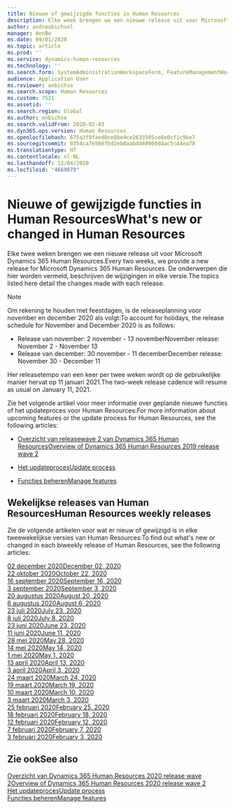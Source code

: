 ```yaml
---
title: Nieuwe of gewijzigde functies in Human Resources
description: Elke week brengen we een nieuwe release uit voor Microsoft Dynamics 365 Human Resources. De onderwerpen die hier worden vermeld, beschrijven de wijzigingen die elke week worden aangebracht.
author: andreabichsel
manager: AnnBe
ms.date: 09/01/2020
ms.topic: article
ms.prod: ''
ms.service: dynamics-human-resources
ms.technology: ''
ms.search.form: SystemAdministrationWorkspaceForm, FeatureManagementWorkspace
audience: Application User
ms.reviewer: anbichse
ms.search.scope: Human Resources
ms.custom: 7521
ms.assetid: ''
ms.search.region: Global
ms.author: anbichse
ms.search.validFrom: 2020-02-03
ms.dyn365.ops.version: Human Resources
ms.openlocfilehash: 675a3f0faed0ce8be4ce2633585ce8e0cf1c9be7
ms.sourcegitcommit: 0354ca7e566fbd2eb0aabdd40000d4ac5c44ea78
ms.translationtype: HT
ms.contentlocale: nl-NL
ms.lasthandoff: 12/04/2020
ms.locfileid: "4669079"
---
```

# <a name="whats-new-or-changed-in-human-resources"></a><span data-ttu-id="d728e-104">Nieuwe of gewijzigde functies in Human Resources</span><span class="sxs-lookup"><span data-stu-id="d728e-104">What's new or changed in Human Resources</span></span>

<span data-ttu-id="d728e-105">Elke twee weken brengen we een nieuwe release uit voor Microsoft Dynamics 365 Human Resources.</span><span class="sxs-lookup"><span data-stu-id="d728e-105">Every two weeks, we provide a new release for Microsoft Dynamics 365 Human Resources.</span></span> <span data-ttu-id="d728e-106">De onderwerpen die hier worden vermeld, beschrijven de wijzigingen in elke versie.</span><span class="sxs-lookup"><span data-stu-id="d728e-106">The topics listed here detail the changes made with each release.</span></span>

>[!NOTE]
><span data-ttu-id="d728e-107">Om rekening te houden met feestdagen, is de releaseplanning voor november en december 2020 als volgt:</span><span class="sxs-lookup"><span data-stu-id="d728e-107">To account for holidays, the release schedule for November and December 2020 is as follows:</span></span>
>
>- <span data-ttu-id="d728e-108">Release van november: 2 november - 13 november</span><span class="sxs-lookup"><span data-stu-id="d728e-108">November release: November 2 - November 13</span></span>
>- <span data-ttu-id="d728e-109">Release van december: 30 november - 11 december</span><span class="sxs-lookup"><span data-stu-id="d728e-109">December release: November 30 - December 11</span></span>
> 
><span data-ttu-id="d728e-110">Her releasetempo van een keer per twee weken wordt op de gebruikelijke manier hervat op 11 januari 2021.</span><span class="sxs-lookup"><span data-stu-id="d728e-110">The two-week release cadence will resume as usual on January 11, 2021.</span></span>

<span data-ttu-id="d728e-111">Zie het volgende artikel voor meer informatie over geplande nieuwe functies of het updateproces voor Human Resources:</span><span class="sxs-lookup"><span data-stu-id="d728e-111">For more information about upcoming features or the update process for Human Resources, see the following articles:</span></span> 

- [<span data-ttu-id="d728e-112">Overzicht van releasewave 2 van Dynamics 365 Human Resources</span><span class="sxs-lookup"><span data-stu-id="d728e-112">Overview of Dynamics 365 Human Resources 2019 release wave 2</span></span>](https://docs.microsoft.com/dynamics365-release-plan/2019wave2/dynamics365-human-resources/)

- [<span data-ttu-id="d728e-113">Het updateproces</span><span class="sxs-lookup"><span data-stu-id="d728e-113">Update process</span></span>](hr-admin-setup-update-process.md)

- [<span data-ttu-id="d728e-114">Functies beheren</span><span class="sxs-lookup"><span data-stu-id="d728e-114">Manage features</span></span>](hr-admin-manage-features.md)

## <a name="human-resources-weekly-releases"></a><span data-ttu-id="d728e-115">Wekelijkse releases van Human Resources</span><span class="sxs-lookup"><span data-stu-id="d728e-115">Human Resources weekly releases</span></span>

<span data-ttu-id="d728e-116">Zie de volgende artikelen voor wat er nieuw of gewijzigd is in elke tweewekelijkse versies van Human Resources:</span><span class="sxs-lookup"><span data-stu-id="d728e-116">To find out what's new or changed in each biweekly release of Human Resources, see the following articles:</span></span>

[<span data-ttu-id="d728e-117">02 december 2020</span><span class="sxs-lookup"><span data-stu-id="d728e-117">December 02, 2020</span></span>](hr-whats-new-2020-12-02.md)</br>
[<span data-ttu-id="d728e-118">22 oktober 2020</span><span class="sxs-lookup"><span data-stu-id="d728e-118">October 22, 2020</span></span>](hr-whats-new-2020-10-22.md)</br>
[<span data-ttu-id="d728e-119">16 september 2020</span><span class="sxs-lookup"><span data-stu-id="d728e-119">September 16, 2020</span></span>](hr-whats-new-2020-09-16.md)</br>
[<span data-ttu-id="d728e-120">3 september 2020</span><span class="sxs-lookup"><span data-stu-id="d728e-120">September 3, 2020</span></span>](hr-whats-new-2020-09-03.md)</br>
[<span data-ttu-id="d728e-121">20 augustus 2020</span><span class="sxs-lookup"><span data-stu-id="d728e-121">August 20, 2020</span></span>](hr-whats-new-2020-08-20.md)</br>
[<span data-ttu-id="d728e-122">6 augustus 2020</span><span class="sxs-lookup"><span data-stu-id="d728e-122">August 6, 2020</span></span>](hr-whats-new-2020-08-06.md)</br>
[<span data-ttu-id="d728e-123">23 juli 2020</span><span class="sxs-lookup"><span data-stu-id="d728e-123">July 23, 2020</span></span>](hr-whats-new-2020-07-23.md)</br>
[<span data-ttu-id="d728e-124">8 juli 2020</span><span class="sxs-lookup"><span data-stu-id="d728e-124">July 8, 2020</span></span>](hr-whats-new-2020-07-08.md)</br>
[<span data-ttu-id="d728e-125">23 juni 2020</span><span class="sxs-lookup"><span data-stu-id="d728e-125">June 23, 2020</span></span>](hr-whats-new-2020-06-23.md)</br>
[<span data-ttu-id="d728e-126">11 juni 2020</span><span class="sxs-lookup"><span data-stu-id="d728e-126">June 11, 2020</span></span>](hr-whats-new-2020-06-11.md)</br>
[<span data-ttu-id="d728e-127">28 mei 2020</span><span class="sxs-lookup"><span data-stu-id="d728e-127">May 28, 2020</span></span>](hr-whats-new-2020-05-28.md)</br>
[<span data-ttu-id="d728e-128">14 mei 2020</span><span class="sxs-lookup"><span data-stu-id="d728e-128">May 14, 2020</span></span>](hr-whats-new-2020-05-14.md)</br>
[<span data-ttu-id="d728e-129">1 mei 2020</span><span class="sxs-lookup"><span data-stu-id="d728e-129">May 1, 2020</span></span>](hr-whats-new-2020-05-01.md)</br>
[<span data-ttu-id="d728e-130">13 april 2020</span><span class="sxs-lookup"><span data-stu-id="d728e-130">April 13, 2020</span></span>](hr-whats-new-2020-04-13.md)</br>
[<span data-ttu-id="d728e-131">3 april 2020</span><span class="sxs-lookup"><span data-stu-id="d728e-131">April 3, 2020</span></span>](hr-whats-new-2020-04-03.md)</br>
[<span data-ttu-id="d728e-132">24 maart 2020</span><span class="sxs-lookup"><span data-stu-id="d728e-132">March 24, 2020</span></span>](hr-whats-new-2020-03-24.md)</br>
[<span data-ttu-id="d728e-133">19 maart 2020</span><span class="sxs-lookup"><span data-stu-id="d728e-133">March 19, 2020</span></span>](hr-whats-new-2020-03-19.md)</br>
[<span data-ttu-id="d728e-134">10 maart 2020</span><span class="sxs-lookup"><span data-stu-id="d728e-134">March 10, 2020</span></span>](hr-whats-new-2020-03-10.md)</br>
[<span data-ttu-id="d728e-135">3 maart 2020</span><span class="sxs-lookup"><span data-stu-id="d728e-135">March 3, 2020</span></span>](hr-whats-new-2020-03-03.md)</br>
[<span data-ttu-id="d728e-136">25 februari 2020</span><span class="sxs-lookup"><span data-stu-id="d728e-136">February 25, 2020</span></span>](hr-whats-new-2020-02-25.md)</br>
[<span data-ttu-id="d728e-137">18 februari 2020</span><span class="sxs-lookup"><span data-stu-id="d728e-137">February 18, 2020</span></span>](hr-whats-new-2020-02-18.md)</br>
[<span data-ttu-id="d728e-138">12 februari 2020</span><span class="sxs-lookup"><span data-stu-id="d728e-138">February 12, 2020</span></span>](hr-whats-new-2020-02-12.md)</br>
[<span data-ttu-id="d728e-139">7 februari 2020</span><span class="sxs-lookup"><span data-stu-id="d728e-139">February 7, 2020</span></span>](hr-whats-new-2020-02-07.md)</br>
[<span data-ttu-id="d728e-140">3 februari 2020</span><span class="sxs-lookup"><span data-stu-id="d728e-140">February 3, 2020</span></span>](hr-whats-new-2020-02-03.md)

## <a name="see-also"></a><span data-ttu-id="d728e-141">Zie ook</span><span class="sxs-lookup"><span data-stu-id="d728e-141">See also</span></span>

[<span data-ttu-id="d728e-142">Overzicht van Dynamics 365 Human Resources 2020 release wave 2</span><span class="sxs-lookup"><span data-stu-id="d728e-142">Overview of Dynamics 365 Human Resources 2020 release wave 2</span></span>](https://docs.microsoft.com/dynamics365-release-plan/2020wave2/human-resources/dynamics365-human-resources/)</br>
[<span data-ttu-id="d728e-143">Het updateproces</span><span class="sxs-lookup"><span data-stu-id="d728e-143">Update process</span></span>](hr-admin-setup-update-process.md)</br>
[<span data-ttu-id="d728e-144">Functies beheren</span><span class="sxs-lookup"><span data-stu-id="d728e-144">Manage features</span></span>](hr-admin-manage-features.md)
